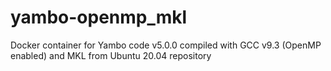 # yambo-openmp_mkl
Docker container for Yambo code v5.0.0 compiled with GCC v9.3 (OpenMP enabled) and MKL from Ubuntu 20.04 repository
